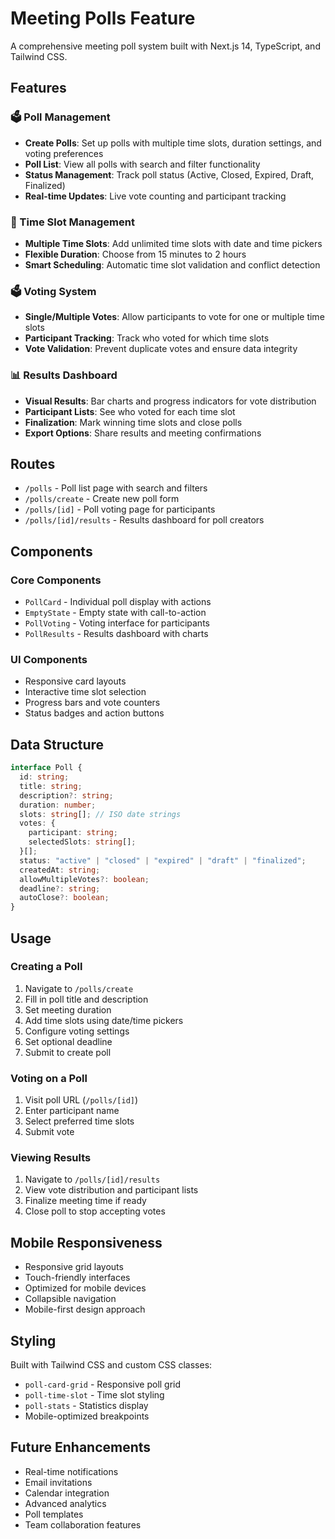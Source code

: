 # Meeting Polls Feature

A comprehensive meeting poll system built with Next.js 14, TypeScript, and Tailwind CSS.

## Features

### 🗳️ Poll Management
- **Create Polls**: Set up polls with multiple time slots, duration settings, and voting preferences
- **Poll List**: View all polls with search and filter functionality
- **Status Management**: Track poll status (Active, Closed, Expired, Draft, Finalized)
- **Real-time Updates**: Live vote counting and participant tracking

### 📅 Time Slot Management
- **Multiple Time Slots**: Add unlimited time slots with date and time pickers
- **Flexible Duration**: Choose from 15 minutes to 2 hours
- **Smart Scheduling**: Automatic time slot validation and conflict detection

### 🗳️ Voting System
- **Single/Multiple Votes**: Allow participants to vote for one or multiple time slots
- **Participant Tracking**: Track who voted for which time slots
- **Vote Validation**: Prevent duplicate votes and ensure data integrity

### 📊 Results Dashboard
- **Visual Results**: Bar charts and progress indicators for vote distribution
- **Participant Lists**: See who voted for each time slot
- **Finalization**: Mark winning time slots and close polls
- **Export Options**: Share results and meeting confirmations

## Routes

- `/polls` - Poll list page with search and filters
- `/polls/create` - Create new poll form
- `/polls/[id]` - Poll voting page for participants
- `/polls/[id]/results` - Results dashboard for poll creators

## Components

### Core Components
- `PollCard` - Individual poll display with actions
- `EmptyState` - Empty state with call-to-action
- `PollVoting` - Voting interface for participants
- `PollResults` - Results dashboard with charts

### UI Components
- Responsive card layouts
- Interactive time slot selection
- Progress bars and vote counters
- Status badges and action buttons

## Data Structure

```typescript
interface Poll {
  id: string;
  title: string;
  description?: string;
  duration: number;
  slots: string[]; // ISO date strings
  votes: {
    participant: string;
    selectedSlots: string[];
  }[];
  status: "active" | "closed" | "expired" | "draft" | "finalized";
  createdAt: string;
  allowMultipleVotes?: boolean;
  deadline?: string;
  autoClose?: boolean;
}
```

## Usage

### Creating a Poll
1. Navigate to `/polls/create`
2. Fill in poll title and description
3. Set meeting duration
4. Add time slots using date/time pickers
5. Configure voting settings
6. Set optional deadline
7. Submit to create poll

### Voting on a Poll
1. Visit poll URL (`/polls/[id]`)
2. Enter participant name
3. Select preferred time slots
4. Submit vote

### Viewing Results
1. Navigate to `/polls/[id]/results`
2. View vote distribution and participant lists
3. Finalize meeting time if ready
4. Close poll to stop accepting votes

## Mobile Responsiveness

- Responsive grid layouts
- Touch-friendly interfaces
- Optimized for mobile devices
- Collapsible navigation
- Mobile-first design approach

## Styling

Built with Tailwind CSS and custom CSS classes:
- `poll-card-grid` - Responsive poll grid
- `poll-time-slot` - Time slot styling
- `poll-stats` - Statistics display
- Mobile-optimized breakpoints

## Future Enhancements

- Real-time notifications
- Email invitations
- Calendar integration
- Advanced analytics
- Poll templates
- Team collaboration features
